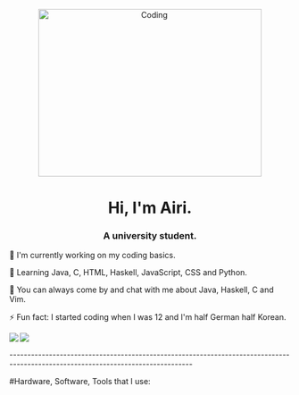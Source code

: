<p align="center">
  <a src="https://cdn.dribbble.com/users/1019864/screenshots/3079099/codeloop.gif" alt="Coding" height="300" width="400"
    href="https://cdn.dribbble.com/users/1019864/screenshots/3079099/codeloop.gif"                            
    target="blank"
    ><img
      align="center"
      src="https://cdn.dribbble.com/users/1019864/screenshots/3079099/codeloop.gif"                           
      alt="Coding"
      height="300"
      width="400"
  /></a>
</p>
<h1 align="center">Hi, I'm Airi.</h1>
<h3 align="center">A university student.</h3>
<p>
  🔭 I'm currently working on my coding basics. 
</p>
<p>
  🌱 Learning Java, C, HTML, Haskell, JavaScript, CSS and Python.
</p>
<p>
  💬 You can always come by and chat with me about Java, Haskell, C and Vim.    
</p>
<p>
 ⚡ Fun fact: I started coding when I was 12 and I'm half German half Korean.
</p>
<p>
  <img
    align="left"
    src="https://github-readme-stats.vercel.app/api/top-langs/?username=AiriCode&layout=compact&show_icons=
    alt="AiriCode"
  />
</p>

<picture>
  <source
    srcset="https://github-readme-stats.vercel.app/api?username=airicode&show_icons=true&theme=dark"
    media="(prefers-color-scheme: dark)"
  />
  <source
    srcset="https://github-readme-stats.vercel.app/api?username=airicode&show_icons=true"
    media="(prefers-color-scheme: light), (prefers-color-scheme: no-preference)"
  />
  <img src="https://github-readme-stats.vercel.app/api?username=airicode&show_icons=true" />
</picture>
<p>
    ---------------------------------------------------------------------------------------------------------------------------------
</p>

#Hardware, Software, Tools that I use:
